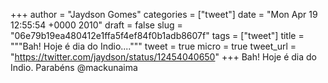 
+++
author = "Jaydson Gomes"
categories = ["tweet"]
date = "Mon Apr 19 12:55:54 +0000 2010"
draft = false
slug = "06e79b19ea480412e1ffa5f4ef84f0b1adb8607f"
tags = ["tweet"]
title = """Bah! Hoje é dia do Indio...."""
tweet = true
micro = true
tweet_url = "https://twitter.com/jaydson/status/12454040650"
+++
Bah! Hoje é dia do Indio. Parabéns @mackunaima
